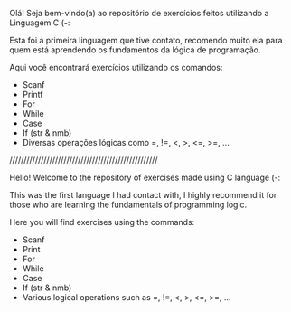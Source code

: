 Olá! Seja bem-vindo(a) ao repositório de exercícios feitos utilizando a Linguagem C (-:

Esta foi a primeira linguagem que tive contato, recomendo muito ela para quem está aprendendo os fundamentos da lógica de programação.

Aqui você encontrará exercícios utilizando os comandos:

- Scanf
- Printf
- For
- While
- Case
- If (str & nmb)
- Diversas operações lógicas como =, !=, <, >, <=, >=, ...

////////////////////////////////////////////////////

Hello! Welcome to the repository of exercises made using C language (-:

This was the first language I had contact with, I highly recommend it for those who are learning the fundamentals of programming logic.

Here you will find exercises using the commands:

- Scanf
- Print
- For
- While
- Case
- If (str & nmb)
- Various logical operations such as =, !=, <, >, <=, >=, ...
